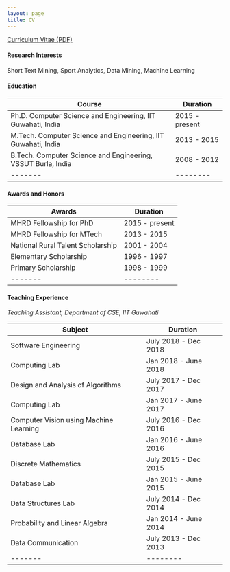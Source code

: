 ```yaml
---
layout: page
title: CV
---
```


[Curriculum Vitae (PDF)](https://swarup-rj.github.io/assets/pdfs/Swarup_cv.pdf)

#### Research Interests

Short Text Mining, Sport Analytics, Data Mining, Machine Learning

#### Education

| Course | Duration |
|-------|--------|
| Ph.D. Computer Science and Engineering, IIT Guwahati, India | 2015 - present | 
| M.Tech. Computer Science and Engineering, IIT Guwahati, India |  2013 - 2015 |  
| B.Tech. Computer Science and Engineering, VSSUT Burla, India | 2008 - 2012 | 
|-------|--------|

#### Awards and Honors

| Awards | Duration |
|-------|--------|
|MHRD Fellowship for PhD | 2015 - present | 
|MHRD Fellowship for MTech | 2013 - 2015 |
|National Rural Talent Scholarship| 2001 - 2004 |
|Elementary Scholarship| 1996 - 1997 |
|Primary Scholarship| 1998 - 1999 |
|-------|--------|

#### Teaching Experience

*Teaching Assistant, Department of CSE, IIT Guwahati*

| Subject | Duration |
|-------|--------|
| Software Engineering | July 2018 - Dec 2018 | 
| Computing Lab | Jan 2018 - June 2018 | 
| Design and Analysis of Algorithms | July 2017 - Dec 2017 | 
| Computing Lab | Jan 2017 - June 2017 | 
| Computer Vision using Machine Learning | July 2016 - Dec 2016 | 
| Database Lab | Jan 2016 - June 2016 | 
| Discrete Mathematics | July 2015 - Dec 2015 | 
| Database Lab | Jan 2015 - June 2015 | 
| Data Structures Lab | July 2014 - Dec 2014 | 
| Probability and Linear Algebra | Jan 2014 - June 2014 | 
| Data Communication | July 2013 - Dec 2013 | 
|-------|--------|